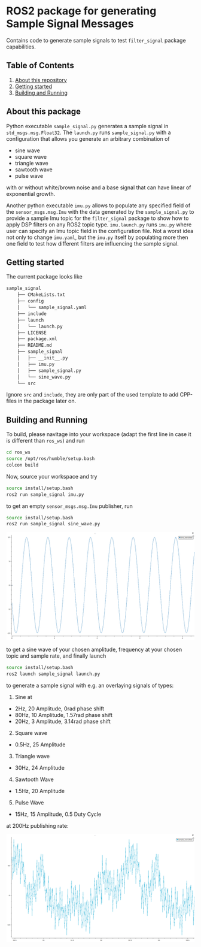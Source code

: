 # ROS2 package for generating Sample Signal Messages

Contains code to generate sample signals to test `filter_signal` package capabilities.

## Table of Contents
1. [About this repository](#about-this-repository)
2. [Getting started](#getting-started)
3. [Building and Running](#building-and-running)


## About this package

Python executable `sample_signal.py` generates a sample signal in `std_msgs.msg.Float32`. The `launch.py` runs `sample_signal.py` with a configuration that allows you generate an arbitrary combination of 

- sine wave
- square wave
- triangle wave
- sawtooth wave
- pulse wave

with or without white/brown noise and a base signal that can have linear of exponential growth.

Another python executable `imu.py` allows to populate any specified field of the `sensor_msgs.msg.Imu` with the data generated by the `sample_signal.py` to provide a sample Imu topic for the `filter_signal` package to show how to apply DSP filters on any ROS2 topic type. `imu.launch.py` runs `imu.py` where user can specify an Imu topic field in the configuration file. Not a worst idea not only to change `imu.yaml`, but the `imu.py` itself by populating more then one field to test how different filters are influencing the sample signal.

## Getting started

The current package looks like

```bash
sample_signal
    ├── CMakeLists.txt
    ├── config
    │   └── sample_signal.yaml
    ├── include
    ├── launch
    │   └── launch.py
    ├── LICENSE
    ├── package.xml
    ├── README.md
    ├── sample_signal
    │   ├── __init__.py
    │   ├── imu.py
    │   ├── sample_signal.py
    │   └── sine_wave.py
    └── src
```

Ignore `src` and `include`, they are only part of the used template to add CPP-files in the package later on.  


## Building and Running
To build, please navitage into your workspace (adapt the first line in case it is different than `ros_ws`) and run

```bash
cd ros_ws
source /opt/ros/humble/setup.bash
colcon build
```

Now, source your workspace and try
```bash
source install/setup.bash
ros2 run sample_signal imu.py
```
to get an empty `sensor_msgs.msg.Imu` publisher, run

```bash
source install/setup.bash
ros2 run sample_signal sine_wave.py
```

![Sine Wave](sine_wave.png "Sine Wave")

to get a sine wave of your chosen amplitude, frequency at your chosen topic and sample rate, and finally launch

```bash
source install/setup.bash
ros2 launch sample_signal launch.py
```

to generate a sample signal with e.g. an overlaying signals of types:

1. Sine at
  - 2Hz, 20 Amplitude, 0rad phase shift
  - 80Hz, 10 Amplitude, 1.57rad phase shift
  - 20Hz, 3 Amplitude, 3.14rad phase shift
2. Square wave
  - 0.5Hz, 25 Amplitude
3. Triangle wave
 - 30Hz, 24 Amplitude
4. Sawtooth Wave
 - 1.5Hz, 20 Amplitude
5. Pulse Wave 
  - 15Hz, 15 Amplitude, 0.5 Duty Cycle


at 200Hz publishing rate:

![Sample Signal](sample_signal.png "Sample Signal")
